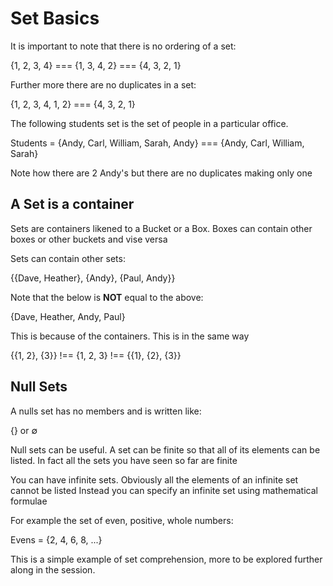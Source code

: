 # Set Basics 

It is important to note that there is no ordering of a set:

{1, 2, 3, 4} === {1, 3, 4, 2} === {4, 3, 2, 1}

Further more there are no duplicates in a set: 

{1, 2, 3, 4, 1, 2} === {4, 3, 2, 1}

The following students set is the set of people in a particular office.

Students = {Andy, Carl, William, Sarah, Andy} === {Andy, Carl, William, Sarah}

Note how there are 2 Andy's but there are no duplicates making only one 

## A Set is a container 

Sets are containers likened to a Bucket or a Box.
Boxes can contain other boxes or other buckets and vise versa

Sets can contain other sets:

{{Dave, Heather}, {Andy}, {Paul, Andy}}

Note that the below is **NOT** equal to the above:

{Dave, Heather, Andy, Paul}

This is because of the containers. This is in the same way

{{1, 2}, {3}} !== {1, 2, 3} !== {{1}, {2}, {3}}

## Null Sets

A nulls set has no members and is written like: 

{} or ∅

Null sets can be useful. A set can be finite so that all of its elements can be listed. In fact all the sets you have seen so far are finite 

You can have infinite sets. Obviously all the elements of an infinite set cannot be listed 
Instead you can specify an infinite set using mathematical formulae

For example the set of even, positive, whole numbers: 

Evens = {2, 4, 6, 8, ...}

This is a simple example of set comprehension, more to be explored further along in the session.

